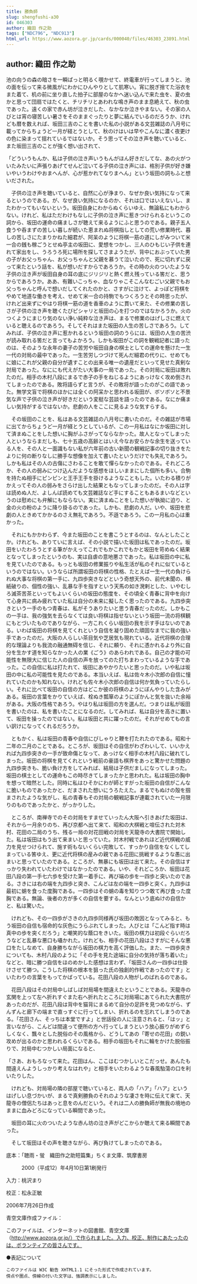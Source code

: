 ```yaml
---
title: 勝負師
slug: shengfushi-a30
id: 046303
author: 織田 作之助
tags: ["NDC796", "NDC913"]
html_url: https://www.aozora.gr.jp/cards/000040/files/46303_23891.html
---
```


## author: 織田 作之助

池の向うの森の暗さを一瞬ぱっと明るく覗かせて、終電車が行ってしまうと、池の面を伝って来る微風がにわかにひんやりとして肌寒い。宵に脱ぎ捨てた浴衣をまた着て、机の前に坐り直した拍子に部屋のなかへ迷い込んで来た虫を、夏の虫かと思って団扇ではたくと、チリチリとあわれな鳴き声のまま息絶えて、秋の虫であった。遠くの家で赤ん坊が泣きだした、なかなか泣きやまない。その家の人びとは宵の寝苦しい暑さをそのままぐったりと夢に結んでいるのだろうか、けれども暦を数えれば、坂田三吉のことを書いた私の小説がある文芸雑誌の八月号に載ってからちょうど一月が経とうとして、秋のけはいは早やこんなに濃く夜更けの色に染まって揺れているではないか。そう思ってその泣き声を聴いていると、また坂田三吉のことが強く想い出されて、

「どういうもんか、私は子供の泣き声いうもんがほん好きだしてな、あの火がついたみたいに声張りあげてせんど泣いてる子供の泣き声には、格別子供が好き嫌いやいうわけやおまへんが、心が惹かれてなりまへん」という坂田の詞もふと想いだされた。

　子供の泣き声を聴いていると、自然に心が浄まり、なぜか良い気持になって来るというのである。が、なぜ良い気持になるのか、それは口ではいえないし、またわかってもいないという。坂田自身にわからぬくらいゆえ、無論私にもわからない。けれど、私はただわけもなしに子供の泣き声に惹きつけられるというこの詞から、坂田の運命の痛ましさが聴えて来るようにふと思うのである。親子五人食うや呑まずの苦しい暮しが続いた恵まれぬ将棋指しとしての荒い修業時代、暮しの苦しさにたまりかねた細君が、阿呆のように将棋一筋の道にしがみついて米一合の銭も稼ごうとせぬ亭主の坂田に、愛想をつかし、三人のひもじい子供を連れて家出をし、うろうろ死に場所を探してさまようたが、背中におぶっていた男の子がお父っちゃん、お父っちゃんと父親を慕うて泣いたので、死に切れずに戻って来たという話を、私が想いだすからであろうか。その時の火のついたような子供の泣き声が坂田自身の耳の底にジリジリと熱く燃え残っている筈だと、思うからであろうか。ああ、有難いこっちゃ、血なりゃこそこんなむごい父親でもお父っちゃんと呼んで想いだしてくれたのかと、さすがに泣けて、よっぽど将棋をやめて地道な働きを考え、せめて米一合の持駒でもつくろうとその時思ったが、けれど出来ずにやはり将棋一筋の道を香車のように貫いて来た、その修業の苦しさが子供の泣き声を聴くたびピシャリと坂田の心を打つのではなかろうか。火のつくようにまじり気のない浄い純粋な泣き声は、まるで修業のはげしさに燃えていると聴えるのであろう。そしてそれはまた坂田の人生の苦しさであろう。してみれば、子供の泣き声に惹かれるという坂田の詞のうらには、坂田の人生の苦渋が読み取れる筈だと言ってもよかろう。しかも坂田がこの詞を観戦記者に語ったのは、そのような永年の妻子の苦労や坂田自身の棋士としての運命を懸けた一生一代の対局の最中であった。一生苦労しつづけて死んだ細君の代りに、せめてもに娘にこれが父親の自分が遺すことの出来る唯一の遺産だといって見せた真剣な対局であった。なににも代えがたい大事の一局であった。その対局に坂田は敗れたのだ。相手の木村八段にまるで赤子の手をねじるようにあっけなく攻め倒されてしまったのである。敗将語らずと言うが、その敗将が語ったのがこの語であった。無学文盲で将棋のほかには全くの阿呆かと思われる坂田が、ボソボソと不景気な声で子供の泣き声が好きだという変梃な芸談を語ったのである。なにか痛ましい気持がするではないか。悲劇の人をここに見るような気すらする。

　その坂田のことを、私はある文芸雑誌の八月号に書いたのだ。その雑誌が市場に出てからちょうど一月が経とうとしているが、この一月私はなにか坂田に対して済まぬことをした想いに胸がふさがってならなかった。故人となってしまった人というならまだしも、七十五歳の高齢とはいえ今なお安らかな余生を送っている人を、その人と一面識もない私が六年前の古い新聞の観戦記事の切り抜きをたよりに何の断りなしに勝手な想像を加えて書いたというだけでも失礼であろう。しかも私はその人の古傷にさわることを敢て憚らなかったのである。それどころか、その人の弱みにつけ込んだような感想をほしいままにした個所も多い。合駒を持たぬ相手にピンピンと王手王手を掛けるようなこともした。いたわる積りがかえってその人の弱みをさらけ出した結果ともなってしまったのだ。その人は字は読めぬ人だ、よしんば読めても文芸雑誌など手にすることもあるまいなどというのは慰めにも弁解にもならない。実に済まぬことをした想いが執拗に迫り、と金の火の粉のように降り掛るのであった。しかも、悲劇の人だ。いや、坂田を悲劇の人ときめてかかるのさえ無礼であろう。不遜であろう。この一月私の心は重かった。

　それにもかかわらず、今また坂田のことを書こうとするのは、なんとしたことか。けれども、ありていに言えば、その小説で描いた坂田は私であったのだ。坂田をいたわろうとする筆がかえってこれでもかこれでもかと坂田を苛めぬく結果となってしまったというのも、実は自虐の意地悪さであった。私は坂田の中に私を見ていたのである。もっとも坂田の修業振りや私生活が私のそれに似ているというのではない。いうならば所謂坂田の将棋の性格、たとえば一生一代の負けられぬ大事な将棋の第一手に、九四歩突きなどという奇想天外の、前代未聞の、横紙破りの、個性の強い、乱暴な手を指すという天馬の如き溌剌とした、いやむしろ滅茶苦茶といってもよいくらいの坂田の態度を、その頃全く青春に背中を向けて心身共に病み疲れていた私は自分の未来に擬したく思ったのである。九四歩突きという一手のもつ青春は、私がそうありたいと思う青春だったのだ。しかもこの一手は、我の強気を去らなくては良い将棋は指せないという坂田一流の将棋観にもとづいたものでありながら、一方これくらい坂田の我を示す手はないのである。いわば坂田の将棋を見てくれという自信を凝り固めた頑固なまでに我の強い手であったのだ。大阪の人らしい茶目気や芝居気も現れている。近代将棋の合理的な理論よりも我流の融通無碍を信じ、それに頼り、それに憑かれるより外に自分を生かす道を知らなかった人の業《ごう》のあらわれである。自己の才能の可能性を無限大に信じた人の自信の声を放ってのた打ちまわっているような手であった。この自信に私は打たれて、坂田にあやかりたいと思ったのだ。いや私は坂田の中に私の可能性を見たのである。本当いえば、私は佐々木小次郎の自信に憧れていたのかも知れない。けれども佐々木小次郎の自信は何か気負っていたらしい。それに比べて坂田の自信の方はどこか彼の将棋のようにぼんやりした含みがある。坂田の言葉をかりていえば、栓ぬき瓢箪のようにぽかんと気を抜いた余裕がある。大阪の性格であろう。やはり私は坂田の方を選んだ。つまりは私が坂田を書いたのは、私を書いたことになるのだ。してみれば、私は自分を高きに置いて、坂田を操ったのではない。私は坂田と共に躍ったのだ。それがせめてもの言い訳けになってくれるだろうか。

　ともかく、私は坂田の青春や自信にぴしゃりと鞭を打たれたのである。昭和十二年の二月のことである。ところが、坂田はその自信がわざわいして、いいかえれば九四歩突きの一手が致命傷となって、あっけなく相手の木村八段に破れてしまった。坂田の将棋を見てくれという戦前の豪語も棋界をあっと驚かせた問題の九四歩突きも、脆い負け方をしてみれば、結局は子供だましになってしまった。坂田の棋士としての運命もこの時尽きてしまったかと思われた。私は坂田の胸中を想って暗然とした。同時に私はひそかにわが師とすがった坂田の自信がこんなに脆いものであったかと、だまされた想いにうろたえた。まるでもぬけの殻を掴まされたような気がし、私の青春もその対局の観戦記事が連載されていた一月限りのものであったかと、がっかりした。

　ところが、南禅寺でのその対局をすませていったん大阪へ引きあげた坂田は、それから一月余りのち、再び京都へ出て来て、昭和の大棋戦と喧伝された対木村、花田の二局のうち、残る一局の対花田戦の対局を天龍寺の大書院で開始した。私は坂田はもう出て来まいと思っていた。対木村戦であれほど近代棋戦の威力を見せつけられて、施す術もないくらい完敗して、すっかり自信をなくしてしまっている筈ゆえ、更に近代将棋の産みの親である花田に挑戦するような愚に出まいと思っていたのである。ところが、無暴にも坂田は出て来た。その自信はすっかり失われていたわけではなかったのである。いや、それどころか、坂田は花田八段の第一手七六歩を受けた第一着手に、再び端の歩を一四歩と突いたのである。さきには右の端を九四歩と突き、こんどは左の端を一四歩と突く。九四歩は最初に蛸を食った度胸である。一四歩はその蛸の毒を知りつつ敢て再び食った度胸である。無論、後者の方が多くの自信を要する。なんという底ぬけの自信かと、私は驚いた。

　けれども、その一四歩がさきの九四歩同様再び坂田の敗因となってみると、もう坂田の自信も宿命的な灰色にうらぶれてしまった。人びとは「こんど指す時は真中の歩を突くだろう」と嘲笑的な蔭口をきいた。坂田の棋力は初段ぐらいだろうなどと乱暴な悪口も囁かれた。けれども、相手の花田八段はさすがにそんな悪口をたしなめて、自身勝ちながら坂田の棋力を高く評価した。また、一四歩突きについても、木村八段のように「その手を見た途端に自分の気持が落ち着いた」などと、暗に勝つ自信をほのめかした感想は言わず、「坂田さんの一四歩は仕掛けさせて勝つ。こうした将棋の根本を狙った氏の独創的作戦であったのです」といたわりの言葉をもってかばっている。花田八段の人物がしのばれるのである。

　花田八段はその対局中しばしば対局場を間違えたということである。天龍寺の玄関を上って左へ折れすぐまた右へ折れたところに対局場にあてられた大書院があったのだが、花田八段は背中を猫背にまるめて自分の足許を見つめながら、ずんずんと廊下の端まで直っすぐに行ってしまい、折れるのを忘れてしまうのである。「花田さん、そっちは本堂ですよ」と世話役の人に注意されると、「はッ」と言いながら、こんどは間違って便所の方へ行ってしまうという放心振りがめずらしくなく、飄々とした脱俗のその風格から、どうしてあの「寄せの花田」の鋭い攻めが出るのかと思われるくらいである。相手の坂田もそれに輪をかけた脱俗振りで、対局中むつかしい局面になると、

「さあ、おもろなって来た。花田はん、ここはむつかしいとこだっせ。あんたも間違えんようしっかり考えなはれや」と相手をいたわるような春風駘蕩の口を利いたりした。

　けれども、対局場の隣の部屋で聴いていると、両人の「ハア」「ハア」というはげしい息づかいが、まるで真剣勝負のそれのような凄さを時に伝えて来て、天龍寺の僧侶たちはあっと息をのんだという。それは二人の勝負師が無我の境地のままに血みどろになっている瞬間であった。

　坂田の耳に火のついたような赤ん坊の泣き声がどこからか聴えて来る瞬間であった。

　そして坂田はその声を聴きながら、再び負けてしまったのである。













底本：「聴雨・蛍　織田作之助短篇集」ちくま文庫、筑摩書房


　　　2000（平成12）年4月10日第1刷発行

入力：桃沢まり

校正：松永正敏

2006年7月26日作成

青空文庫作成ファイル：

このファイルは、インターネットの図書館、青空文庫（http://www.aozora.gr.jp/）で作られました。入力、校正、制作にあたったのは、ボランティアの皆さんです。











●表記について


	このファイルは W3C 勧告 XHTML1.1 にそった形式で作成されています。
	傍点や圏点、傍線の付いた文字は、強調表示にしました。